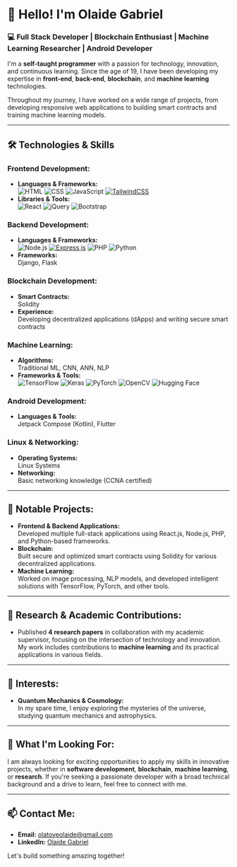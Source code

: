 
# 👋 Hello! I'm Olaide Gabriel

### 💻 Full Stack Developer | Blockchain Enthusiast | Machine Learning Researcher | Android Developer

I'm a **self-taught programmer** with a passion for technology, innovation, and continuous learning. Since the age of 19, I have been developing my expertise in **front-end**, **back-end**, **blockchain**, and **machine learning** technologies. 

Throughout my journey, I have worked on a wide range of projects, from developing responsive web applications to building smart contracts and training machine learning models.

---

## 🛠️ Technologies & Skills

### Frontend Development:
- **Languages & Frameworks:**  
  ![HTML](https://img.shields.io/badge/HTML5-%23E34F26.svg?&style=flat&logo=html5&logoColor=white)
  ![CSS](https://img.shields.io/badge/CSS3-%231572B6.svg?&style=flat&logo=css3&logoColor=white)
  ![JavaScript](https://img.shields.io/badge/JavaScript-%23F7DF1E.svg?&style=flat&logo=javascript&logoColor=black)
  [![TailwindCSS](https://img.shields.io/badge/Tailwind%20CSS-%2338B2AC.svg?logo=tailwind-css&logoColor=white)](#)
- **Libraries & Tools:**  
  ![React](https://img.shields.io/badge/React-%2320232A.svg?&style=flat&logo=react&logoColor=%2361DAFB)
  ![jQuery](https://img.shields.io/badge/jQuery-%230769AD.svg?&style=flat&logo=jquery&logoColor=white)
  ![Bootstrap](https://img.shields.io/badge/Bootstrap-%23563D7C.svg?&style=flat&logo=bootstrap&logoColor=white)

### Backend Development:
- **Languages & Frameworks:**  
  ![Node.js](https://img.shields.io/badge/Node.js-%23339933.svg?&style=flat&logo=node.js&logoColor=white)
  [![Express.js](https://img.shields.io/badge/Express.js-%23404d59.svg?logo=express&logoColor=%2361DAFB)](#)
  ![PHP](https://img.shields.io/badge/PHP-%23777BB4.svg?&style=flat&logo=php&logoColor=white)
  ![Python](https://img.shields.io/badge/Python-%233776AB.svg?&style=flat&logo=python&logoColor=white)
- **Frameworks:**  
  Django, Flask

### Blockchain Development:
- **Smart Contracts:**  
  Solidity
- **Experience:**  
  Developing decentralized applications (dApps) and writing secure smart contracts

### Machine Learning:
- **Algorithms:**  
  Traditional ML, CNN, ANN, NLP
- **Frameworks & Tools:**  
  ![TensorFlow](https://img.shields.io/badge/TensorFlow-%23FF6F00.svg?&style=flat&logo=tensorflow&logoColor=white)
  ![Keras](https://img.shields.io/badge/Keras-%23D00000.svg?&style=flat&logo=keras&logoColor=white)
  ![PyTorch](https://img.shields.io/badge/PyTorch-%23EE4C2C.svg?&style=flat&logo=pytorch&logoColor=white)
  ![OpenCV](https://img.shields.io/badge/OpenCV-%235C3EE8.svg?&style=flat&logo=opencv&logoColor=white)
  ![Hugging Face](https://img.shields.io/badge/HuggingFace-%23FFAA00.svg?&style=flat&logo=hugging-face&logoColor=white)

### Android Development:
- **Languages & Tools:**  
  Jetpack Compose (Kotlin), Flutter

### Linux & Networking:
- **Operating Systems:**  
  Linux Systems
- **Networking:**  
  Basic networking knowledge (CCNA certified)

---

## 🌟 Notable Projects:
- **Frontend & Backend Applications:**  
  Developed multiple full-stack applications using React.js, Node.js, PHP, and Python-based frameworks.
- **Blockchain:**  
  Built secure and optimized smart contracts using Solidity for various decentralized applications.
- **Machine Learning:**  
  Worked on image processing, NLP models, and developed intelligent solutions with TensorFlow, PyTorch, and other tools.

---

## 📜 Research & Academic Contributions:
- Published **4 research papers** in collaboration with my academic supervisor, focusing on the intersection of technology and innovation. My work includes contributions to **machine learning** and its practical applications in various fields.
  
---

## 🧠 Interests:
- **Quantum Mechanics & Cosmology:**  
  In my spare time, I enjoy exploring the mysteries of the universe, studying quantum mechanics and astrophysics.

---

## 🎯 What I'm Looking For:
I am always looking for exciting opportunities to apply my skills in innovative projects, whether in **software development**, **blockchain**, **machine learning**, or **research**. If you're seeking a passionate developer with a broad technical background and a drive to learn, feel free to connect with me.

---

## 📫 Contact Me:
- **Email:** olatoyeolaide@gmail.com
- **LinkedIn:** [Olaide Gabriel](https://linkedin.com/in/olatoye-olaide-gabriel-961b591b0)

Let's build something amazing together!
